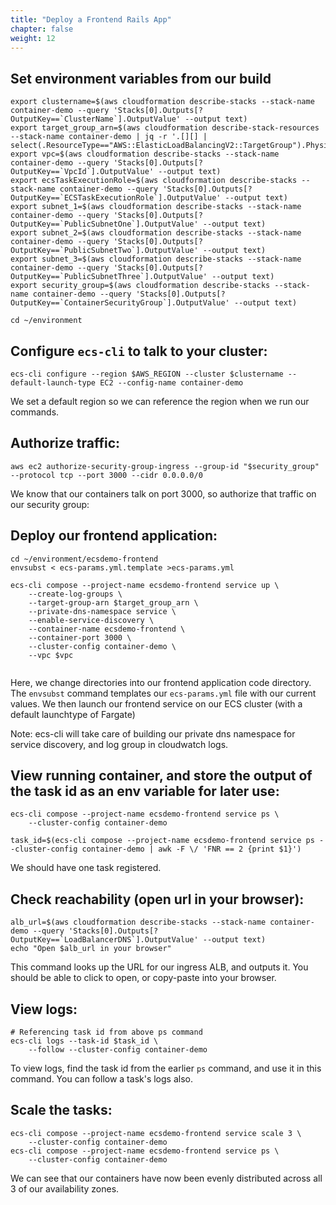 ```yaml
---
title: "Deploy a Frontend Rails App"
chapter: false
weight: 12
---
```


## Set environment variables from our build
```
export clustername=$(aws cloudformation describe-stacks --stack-name container-demo --query 'Stacks[0].Outputs[?OutputKey==`ClusterName`].OutputValue' --output text)
export target_group_arn=$(aws cloudformation describe-stack-resources --stack-name container-demo | jq -r '.[][] | select(.ResourceType=="AWS::ElasticLoadBalancingV2::TargetGroup").PhysicalResourceId')
export vpc=$(aws cloudformation describe-stacks --stack-name container-demo --query 'Stacks[0].Outputs[?OutputKey==`VpcId`].OutputValue' --output text)
export ecsTaskExecutionRole=$(aws cloudformation describe-stacks --stack-name container-demo --query 'Stacks[0].Outputs[?OutputKey==`ECSTaskExecutionRole`].OutputValue' --output text)
export subnet_1=$(aws cloudformation describe-stacks --stack-name container-demo --query 'Stacks[0].Outputs[?OutputKey==`PublicSubnetOne`].OutputValue' --output text)
export subnet_2=$(aws cloudformation describe-stacks --stack-name container-demo --query 'Stacks[0].Outputs[?OutputKey==`PublicSubnetTwo`].OutputValue' --output text)
export subnet_3=$(aws cloudformation describe-stacks --stack-name container-demo --query 'Stacks[0].Outputs[?OutputKey==`PublicSubnetThree`].OutputValue' --output text)
export security_group=$(aws cloudformation describe-stacks --stack-name container-demo --query 'Stacks[0].Outputs[?OutputKey==`ContainerSecurityGroup`].OutputValue' --output text)

cd ~/environment
```

## Configure `ecs-cli` to talk to your cluster:
```
ecs-cli configure --region $AWS_REGION --cluster $clustername --default-launch-type EC2 --config-name container-demo
```
We set a default region so we can reference the region when we run our commands.

## Authorize traffic:
```
aws ec2 authorize-security-group-ingress --group-id "$security_group" --protocol tcp --port 3000 --cidr 0.0.0.0/0
```
We know that our containers talk on port 3000, so authorize that traffic on our security group:

## Deploy our frontend application:
```
cd ~/environment/ecsdemo-frontend
envsubst < ecs-params.yml.template >ecs-params.yml

ecs-cli compose --project-name ecsdemo-frontend service up \
    --create-log-groups \
    --target-group-arn $target_group_arn \
    --private-dns-namespace service \
    --enable-service-discovery \
    --container-name ecsdemo-frontend \
    --container-port 3000 \
    --cluster-config container-demo \
    --vpc $vpc
    
```
Here, we change directories into our frontend application code directory.
The `envsubst` command templates our `ecs-params.yml` file with our current values.
We then launch our frontend service on our ECS cluster (with a default launchtype 
of Fargate)

Note: ecs-cli will take care of building our private dns namespace for service discovery,
and log group in cloudwatch logs.

## View running container, and store the output of the task id as an env variable for later use:
```
ecs-cli compose --project-name ecsdemo-frontend service ps \
    --cluster-config container-demo

task_id=$(ecs-cli compose --project-name ecsdemo-frontend service ps --cluster-config container-demo | awk -F \/ 'FNR == 2 {print $1}')
```
We should have one task registered.

## Check reachability (open url in your browser):
```
alb_url=$(aws cloudformation describe-stacks --stack-name container-demo --query 'Stacks[0].Outputs[?OutputKey==`LoadBalancerDNS`].OutputValue' --output text)
echo "Open $alb_url in your browser"
```
This command looks up the URL for our ingress ALB, and outputs it. You should 
be able to click to open, or copy-paste into your browser.

## View logs:
```
# Referencing task id from above ps command
ecs-cli logs --task-id $task_id \
    --follow --cluster-config container-demo
```
To view logs, find the task id from the earlier `ps` command, and use it in this
command. You can follow a task's logs also.

## Scale the tasks:
```
ecs-cli compose --project-name ecsdemo-frontend service scale 3 \
    --cluster-config container-demo
ecs-cli compose --project-name ecsdemo-frontend service ps \
    --cluster-config container-demo
```
We can see that our containers have now been evenly distributed across all 3 of our
availability zones.
